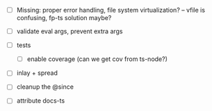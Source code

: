 -   [ ] Missing: proper error handling, file system virtualization? – vfile is confusing, fp-ts solution maybe?

-   [ ] validate eval args, prevent extra args

-   [ ] tests

    -   [ ] enable coverage (can we get cov from ts-node?)

-   [ ] inlay + spread

-   [ ] cleanup the @since

-   [ ] attribute docs-ts
